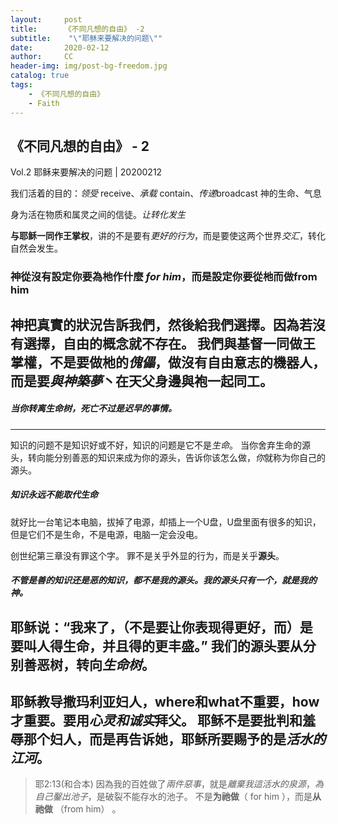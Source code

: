 ```yaml
---
layout:     post
title:      《不同凡想的自由》 -2
subtitle:    "\"耶稣来要解决的问题\""
date:       2020-02-12
author:     CC
header-img: img/post-bg-freedom.jpg
catalog: true
tags:
    - 《不同凡想的自由》
    - Faith
---
```



## 《不同凡想的自由》 - 2

Vol.2 耶稣来要解决的问题 | 20200212 

我们活着的目的：*领受* receive、*承载* contain、*传递*broadcast 神的生命、气息

身为活在物质和属灵之间的信徒。*让转化发生*

**与耶稣一同作王掌权**，讲的不是要有*更好的行为*，而是要使这两个世界*交汇*，转化自然会发生。

### 神從沒有設定你要為杝作什麼 *for him*，而是設定你要從杝而做**from him**

神把真實的狀況告訴我們，然後給我們選擇。因為若沒有選擇，自由的概念就不存在。
我們與基督一同做王掌權，不是要做杝的*傀儡*，做沒有自由意志的機器人，而是要*與神築夢*丶在天父身邊與袍一起同工。
---
##### 当你转离生命树，死亡不过是*迟早*的事情。
---
知识的问题不是知识好或不好，知识的问题是它不是*生命*。
当你舍弃生命的源头，转向能分别善恶的知识来成为你的源头，告诉你该怎么做，*你*就称为你自己的源头。
##### 知识永远不能取代生命
就好比一台笔记本电脑，拔掉了电源，却插上一个U盘，U盘里面有很多的知识，但是它们不是生命，不是电源，电脑一定会没电。

创世纪第三章没有罪这个字。
罪不是关乎外显的行为，而是关乎**源头**。

##### 不管是善的知识还是恶的知识，都不是我的源头。我的源头只有一个，就是我的神。
耶稣说：“我来了，（不是要让你表现得更好，而）是要叫人得**生命**，并且得的更丰盛。”
我们的源头要从分别善恶树，转向*生命树*。
---
耶稣教导撒玛利亚妇人，where和what不重要，how才重要。要用*心灵和诚实*拜父。
耶稣不是要批判和羞辱那个妇人，而是再告诉她，耶稣所要赐予的是*活水的江河*。
---
> 耶2:13(和合本)
> 因為我的百姓做了*兩件惡事*，就是*離棄我這活水的泉源*，*為自己鑿出池子*，是破裂不能存水的池子。
不是**为祂做**（ for him ），而是**从祂做** （from him） 。